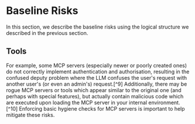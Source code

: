 # Baseline Risks

In this section, we describe the baseline risks using the logical structure we described in the previous section. 

## Tools

For example, some MCP servers (especially newer or poorly created ones) do not correctly implement authentication and authorisation, resulting in the confused deputy problem where the LLM confuses the user's request with another user's (or even an admin's) request.[^9] Additionally, there may be rogue MCP servers or tools which appear similar to the original one (and perhaps with special features), but actually contain malicious code which are executed upon loading the MCP server in your internal environment.[^10] Enforcing basic hygiene checks for MCP servers is important to help mitigate these risks.